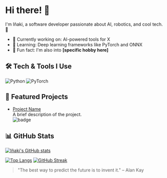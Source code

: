 # Hi there! 👋
I'm Iñaki, a software developer passionate about AI, robotics, and cool tech. 🚀  

- 🔭 Currently working on: AI-powered tools for X  
- 🌱 Learning: Deep learning frameworks like PyTorch and ONNX  
- 🎯 Fun fact: I'm also into **[specific hobby here]**

## 🛠️ Tech & Tools I Use
![Python](https://img.shields.io/badge/Python-3776AB?style=for-the-badge&logo=python&logoColor=white)
![PyTorch](https://img.shields.io/badge/PyTorch-EE4C2C?style=for-the-badge&logo=pytorch&logoColor=white)

## 🚀 Featured Projects
- [Project Name](https://github.com/iclaramuntCELSOSPV/project-name)  
  A brief description of the project.  
  ![badge](https://img.shields.io/github/stars/iclaramuntCELSOSPV/project-name?style=social)

## 📊 GitHub Stats
[![Iñaki's GitHub stats](https://github-readme-stats.vercel.app/api?username=iclaramuntCELSOSPV&show_icons=true&theme=tokyonight)](https://github.com/anuraghazra/github-readme-stats)

[![Top Langs](https://github-readme-stats.vercel.app/api/top-langs/?username=iclaramuntCELSOSPV&layout=compact)](https://github.com/anuraghazra/github-readme-stats)
[![GitHub Streak](https://github-readme-streak-stats.herokuapp.com/?user=iclaramuntCELSOSPV&theme=tokyonight)](https://git.io/streak-stats)

> "The best way to predict the future is to invent it." – Alan Kay
